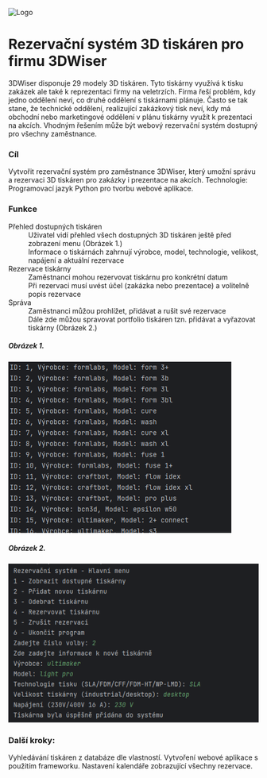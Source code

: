 ![Logo](https://www.ibvv.cz/cdn/image/256/RibExi5Rww4dY04Qj4HVf9rDBDMsjjOp.png)
# Rezervační systém 3D tiskáren pro firmu 3DWiser

3DWiser disponuje 29 modely 3D tiskáren. Tyto tiskárny využívá k tisku zakázek ale také k reprezentaci firmy na veletrzích. Firma řeší problém, kdy jedno oddělení neví, co druhé oddělení s tiskárnami plánuje. Často se tak stane, že technické oddělení, realizující zakázkový tisk neví, kdy má obchodní nebo marketingové oddělení v plánu tiskárny využít k prezentaci na akcích. Vhodným řešením může být webový rezervační systém dostupný pro všechny zaměstnance.
### Cíl
Vytvořit rezervační systém pro zaměstnance 3DWiser, který umožní správu a rezervaci 3D tiskáren pro zakázky i prezentace na akcích.
Technologie: Programovací jazyk Python pro tvorbu webové aplikace.
### Funkce
<dl>
    <dt>Přehled dostupných tiskáren</dt>
    <dd>Uživatel vidí přehled všech dostupných 3D tiskáren ještě před zobrazení menu (Obrázek 1.)</dd>
    <dd>Informace o tiskárnách zahrnují výrobce, model, technologie, velikost, napájení a aktuální rezervace</dd>
    <dt>Rezervace tiskárny</dt>
    <dd>Zaměstnanci mohou rezervovat tiskárnu pro konkrétní datum</dd>
    <dd>Při rezervaci musí uvést účel (zakázka nebo prezentace) a volitelně popis rezervace</dd>
    <dt>Správa</dt>
    <dd>Zaměstnanci můžou prohlížet, přidávat a rušit své rezervace</dd>
    <dd>Dále zde můžou spravovat portfolio tiskáren tzn. přidávat a vyřazovat tiskárny (Obrázek 2.) </dd>
</dl>


##### Obrázek 1.

![App Screenshots](https://github.com/Sanchopanchas/Project_3D_Wiser/blob/main/Printers.PNG "Vypis tiskaren")

##### Obrázek 2.

![App Screenshots](https://github.com/Sanchopanchas/Project_3D_Wiser/blob/main/NaviMenu.PNG "Rezervační systém")

### Další kroky:
Vyhledávání tiskáren z databáze dle vlastností. Vytvoření webové aplikace s použitím frameworku.
Nastavení kalendáře zobrazující všechny rezervace. 



